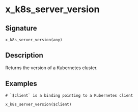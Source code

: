 # x_k8s_server_version

## Signature

`x_k8s_server_version(any)`

## Description

Returns the version of a Kubernetes cluster.

## Examples

```
# `$client` is a binding pointing to a Kubernetes client

x_k8s_server_version($client)
```
